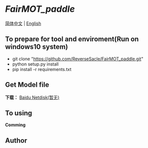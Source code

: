 **_FairMOT_paddle_**
===
[简体中文](https://github.com/ReverseSacle/FairMOT_paddle/blob/main/README.md) | [English](https://github.com/ReverseSacle/FairMOT_paddle/blob/main/README_English.md)


To prepare for tool and enviroment(Run on windows10 system)
---
* git clone "https://github.com/ReverseSacle/FairMOT_paddle.git"
* python setup.py install
* pip install -r requirements.txt

Get Model file
---
**下载：** [Baidu Netdisk(暂无)]()

To using
---
**Comming**

Author
---
